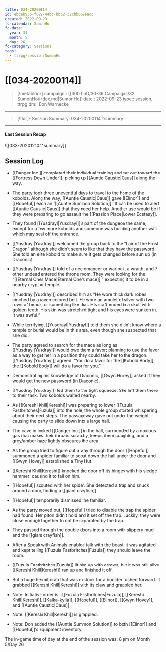 ```yaml
---
title: 034-20200114
id: ebdeb935-f622-44bc-bbb2-32cbb669eacc
created: 2022-09-23
fc-calendar: SumonHo
fc-date:
  year: 31
  month: 5
  day: 26
fc-category: Sessions
tags:
  - ttrpg/session/SumonHo
---
```


# [[034-20200114]]

> [!metablock]
>  campaign:: [[300 DnD/30-39 Campaigns/32 SumonHo/index.md|SumonHo]]
>  date:: 2022-09-23
>  type:: session, ttrpg
>  dm:: Don Warnecke


---
> [!tldr]- Session Summary: 034-20200114
>  ^summary

---


#### Last Session Recap

![[033-20201210#^summary]]

## Session Log


- [[Danger Inc.]]  completed their individual training and set out toward the [[Fortress Down Under]], picking up [[Auntie Caustic|Caus]]  along the way.
- The party took three uneventful days to travel to the home of the kobolds. Along the way, [[Auntie Caustic|Caus]]  gave [[Elinor]] and [[Hopeful]] each an ‘[[Auntie Summon Solution]].’ It can be used to alert [[Auntie Caustic|Caus]]  that they need her help. Another use would be if they were preparing to go assault the [[Passion Place|Lower Ecstasy]].
- They found [[Yusdrayl|Yusdrayl]]’s part of the dungeon the same, except for a few more kobolds and someone was building another wall which may seal off the entrance.
- [[Yusdrayl|Yusdrayl]] welcomed the group back to the “Lair of the Frost Dragon” although she didn’t seem to like that they have the password. She told an elite kobold to make sure it gets changed before sun up (in Draconic).
- [[Yusdrayl|Yusdrayl]] told of a necromancer or warlock, a wraith, and 7 other undead entered the throne room. They were looking for the “[[Eternal Ones Mace|Eternal One's mace]],” expecting it to be in a nearby crypt or temple.
- [[Yusdrayl|Yusdrayl]] described him as “He wore thick dark robes cinched by a raven colored belt. He wore an amulet of silver with two rows of beads, or something like that. His staff ended in a skull with golden teeth. His skin was stretched tight and his eyes were sunken in. It was awful.”
- While terrifying, [[Yusdrayl|Yusdrayl]] told them she didn’t know where a temple or burial would be in this area, even though she suspected that she did.
- The party agreed to search for the mace as long as [[Yusdrayl|Yusdrayl]] would owe them a favor; planning to use the favor as a way to get her in a position they could take her to the dragon. [[Yusdrayl|Yusdrayl]] agreed. “You do a favor for the [[Kobold Body]], the [[Kobold Body]] will do a favor for you.”
- Demonstrating his knowledge of Draconic, [[Gwyn Hovey]] asked if they would get the new password (in Draconic).
- [[Yusdrayl|Yusdrayl]] led them to the tight squeeze. She left them there to their task. Two kobolds waited nearby.
- As [[Kereshi Khill|Kereshi]] was preparing to lower [[Fuzula Fastbritches|Fuzula]] into the hole, the whole group started whispering about their next steps. The passageway gave out under the weight causing the party to slide down into a large hall.
- The cave in locked [[Danger Inc.]]  in the hall, surrounded by a noxious gas that makes their throats scratchy, keeps them coughing, and a grey/amber haze lightly obscures the area.
- As the group tried to figure out a way through the door, [[Hopeful]] summoned a spider familiar to scout down the hall under the door and [[Gwyn Hovey]] established a Tiny Hut.
- [[Kereshi Khill|Kereshi]] knocked the door off its hinges with his sledge hammer; causing it to fall on him.
- [[Hopeful]] scouted with her spider. She detected a trap and snuck around a door, finding a [[giant crayfish]].
- [[Hopeful]] temporarily dismissed the familiar.
- As the party moved out, [[Hopeful]] tried to disable the trap the spider had found. Her piton didn’t hold and it set off the trap. Luckily, they were close enough together to not be separated by the trap.
- They passed through the double doors into a room with slippery mud and the [[giant crayfish]].
- After a Speak with Animals enabled talk with the beast, it was agitated and kept telling [[Fuzula Fastbritches|Fuzula]] they should leave the room.
- [[Fuzula Fastbritches|Fuzula]] lit him up with arrows, but it was still alive. [[Kereshi Khill|Kereshi]] ran up and finished it off.
- But a huge hermit crab that was mistook for a boulder rushed forward. It grabbed [[Kereshi Khill|Kereshi]] with its claw and grappled her.

- Note: Initiative order is…[[Fuzula Fastbritches|Fuzula]], [[Kereshi Khill|Kereshi]], [[Kalka-kylla]], [[Hopeful]], [[Elinor]], [[Gwyn Hovey]], and [[Auntie Caustic|Caus]]
- Note: [[Kereshi Khill|Kereshi]] is grappled.
- Note: Don added the [[Auntie Summon Solution]] to both [[Elinor]] and [[Hopeful]]’s equipment inventory.

The in-game time of day at the end of the session was: 8 pm on Month 5/Day 26
